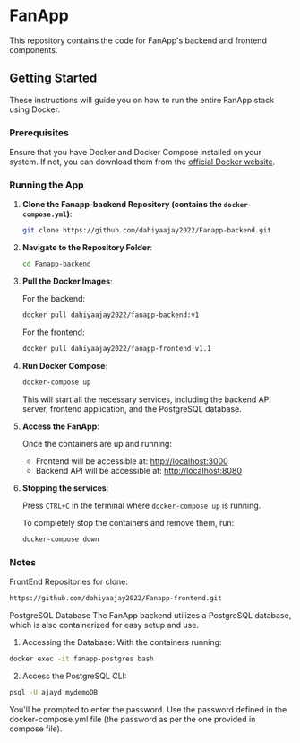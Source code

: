 # FanApp

This repository contains the code for FanApp's backend and frontend components.

## Getting Started

These instructions will guide you on how to run the entire FanApp stack using Docker.

### Prerequisites

Ensure that you have Docker and Docker Compose installed on your system. If not, you can download them from the [official Docker website](https://www.docker.com/get-started).

### Running the App

1. **Clone the Fanapp-backend Repository (contains the `docker-compose.yml`)**: 

    ```bash
    git clone https://github.com/dahiyaajay2022/Fanapp-backend.git
    ```

2. **Navigate to the Repository Folder**:

    ```bash
    cd Fanapp-backend
    ```

3. **Pull the Docker Images**:

    For the backend:
    ```bash
    docker pull dahiyaajay2022/fanapp-backend:v1
    ```

    For the frontend:
    ```bash
    docker pull dahiyaajay2022/fanapp-frontend:v1.1
    ```

4. **Run Docker Compose**:

    ```bash
    docker-compose up
    ```

    This will start all the necessary services, including the backend API server, frontend application, and the PostgreSQL database.

5. **Access the FanApp**:

    Once the containers are up and running:

    - Frontend will be accessible at: [http://localhost:3000](http://localhost:3000)
    - Backend API will be accessible at: [http://localhost:8080](http://localhost:8080)

6. **Stopping the services**:

    Press `CTRL+C` in the terminal where `docker-compose up` is running.

    To completely stop the containers and remove them, run:

    ```bash
    docker-compose down
    ```
### Notes
FrontEnd Repositories for clone:
 ```bash
https://github.com/dahiyaajay2022/Fanapp-frontend.git
```
PostgreSQL Database
The FanApp backend utilizes a PostgreSQL database, which is also containerized for easy setup and use.
1) Accessing the Database:
With the containers running:
```bash
docker exec -it fanapp-postgres bash
```
2) Access the PostgreSQL CLI:
 ```bash
psql -U ajayd mydemoDB
```
You'll be prompted to enter the password. Use the password defined in the docker-compose.yml file (the password as per the one provided in compose file).
